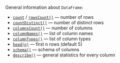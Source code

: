 [//]: # (title: General info)

<!---IMPORT org.jetbrains.kotlinx.dataframe.samples.api.Analyze-->

General information about `DataFrame`:
* [`count`](count.md) / [`rowsCount()`](rowsCount.md) — number of rows
* [`countDistinct()`](countDistinct.md) — number of distinct rows
* [`columnsCount()`](columnsCount.md) — number of columns
* [`columnNames()`](columnNames.md) — list of column names
* [`columnTypes()`](columnTypes.md) — list of column types
* [`head(n)`](head.md) — first n rows (default 5)
* [`schema()`](schema.md) — schema of columns
* [`describe()`](describe.md) — general statistics for every column
